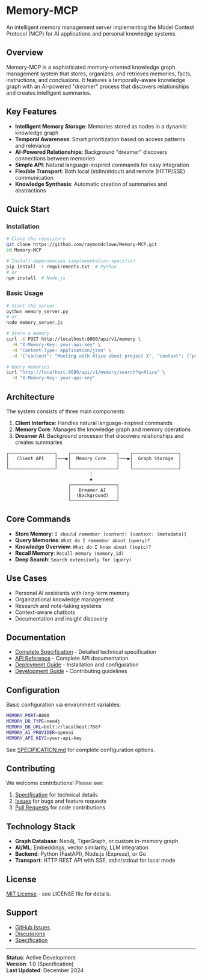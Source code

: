 # Memory-MCP

An intelligent memory management server implementing the Model Context Protocol (MCP) for AI applications and personal knowledge systems.

## Overview

Memory-MCP is a sophisticated memory-oriented knowledge graph management system that stores, organizes, and retrieves memories, facts, instructions, and conclusions. It features a temporally-aware knowledge graph with an AI-powered "dreamer" process that discovers relationships and creates intelligent summaries.

## Key Features

- **Intelligent Memory Storage**: Memories stored as nodes in a dynamic knowledge graph
- **Temporal Awareness**: Smart prioritization based on access patterns and relevance
- **AI-Powered Relationships**: Background "dreamer" discovers connections between memories
- **Simple API**: Natural language-inspired commands for easy integration
- **Flexible Transport**: Both local (stdin/stdout) and remote (HTTP/SSE) communication
- **Knowledge Synthesis**: Automatic creation of summaries and abstractions

## Quick Start

### Installation

```bash
# Clone the repository
git clone https://github.com/raymondclowe/Memory-MCP.git
cd Memory-MCP

# Install dependencies (implementation-specific)
pip install -r requirements.txt  # Python
# or
npm install  # Node.js
```

### Basic Usage

```bash
# Start the server
python memory_server.py
# or
node memory_server.js

# Store a memory
curl -X POST http://localhost:8080/api/v1/memory \
  -H "X-Memory-Key: your-api-key" \
  -H "Content-Type: application/json" \
  -d '{"content": "Meeting with Alice about project X", "context": {"project": "X"}}'

# Query memories
curl "http://localhost:8080/api/v1/memory/search?q=Alice" \
  -H "X-Memory-Key: your-api-key"
```

## Architecture

The system consists of three main components:

1. **Client Interface**: Handles natural language-inspired commands
2. **Memory Core**: Manages the knowledge graph and memory operations
3. **Dreamer AI**: Background processor that discovers relationships and creates summaries

```
┌─────────────────┐    ┌─────────────────┐    ┌─────────────────┐
│   Client API    │───▶│  Memory Core    │───▶│  Graph Storage  │
│                 │    │                 │    │                 │
└─────────────────┘    └─────────────────┘    └─────────────────┘
                               │
                               ▼
                       ┌─────────────────┐
                       │   Dreamer AI    │
                       │  (Background)   │
                       └─────────────────┘
```

## Core Commands

- **Store Memory**: `I should remember (content) [context: (metadata)]`
- **Query Memories**: `What do I remember about (query)?`
- **Knowledge Overview**: `What do I know about (topic)?`
- **Recall Memory**: `Recall memory (memory_id)`
- **Deep Search**: `Search extensively for (query)`

## Use Cases

- Personal AI assistants with long-term memory
- Organizational knowledge management
- Research and note-taking systems
- Context-aware chatbots
- Documentation and insight discovery

## Documentation

- [Complete Specification](SPECIFICATION.md) - Detailed technical specification
- [API Reference](docs/api.md) - Complete API documentation
- [Deployment Guide](docs/deployment.md) - Installation and configuration
- [Development Guide](docs/development.md) - Contributing guidelines

## Configuration

Basic configuration via environment variables:

```bash
MEMORY_PORT=8080
MEMORY_DB_TYPE=neo4j
MEMORY_DB_URL=bolt://localhost:7687
MEMORY_AI_PROVIDER=openai
MEMORY_API_KEYS=your-api-key
```

See [SPECIFICATION.md](SPECIFICATION.md) for complete configuration options.

## Contributing

We welcome contributions! Please see:

1. [Specification](SPECIFICATION.md) for technical details
2. [Issues](https://github.com/raymondclowe/Memory-MCP/issues) for bugs and feature requests
3. [Pull Requests](https://github.com/raymondclowe/Memory-MCP/pulls) for code contributions

## Technology Stack

- **Graph Database**: Neo4j, TigerGraph, or custom in-memory graph
- **AI/ML**: Embeddings, vector similarity, LLM integration
- **Backend**: Python (FastAPI), Node.js (Express), or Go
- **Transport**: HTTP REST API with SSE, stdin/stdout for local mode

## License

[MIT License](LICENSE) - see LICENSE file for details.

## Support

- [GitHub Issues](https://github.com/raymondclowe/Memory-MCP/issues)
- [Discussions](https://github.com/raymondclowe/Memory-MCP/discussions)
- [Specification](SPECIFICATION.md)

---

**Status**: Active Development  
**Version**: 1.0 (Specification)  
**Last Updated**: December 2024